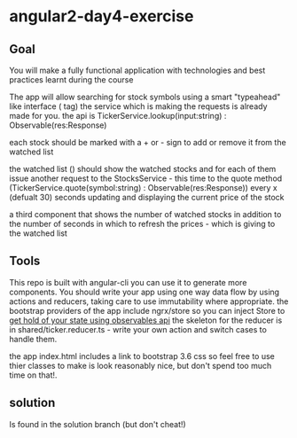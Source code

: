 # angular2-day4-exercise

## Goal

You will make a fully functional application with technologies and best practices learnt during the course

The app will allow searching for stock symbols using a smart "typeahead" like interface (<search-component> tag)
the service which is making the requests is already made for you. the api is TickerService.lookup(input:string) : Observable(res:Response)

each stock should be marked with a + or - sign to add or remove it from the watched list

the watched list (<my-watched-components>) should show the watched stocks and for each of them issue another request to the StocksService - 
this time to the quote method (TickerService.quote(symbol:string) : Observable(res:Response)) every x (defualt 30) seconds updating and displaying the current price of the stock

a third component that shows the number of watched stocks in addition to the number of seconds in which to refresh the prices - which is giving to the watched list


## Tools

This repo is built with angular-cli you can use it to generate more components.
You should write your app using one way data flow by using actions and reducers, taking care to use immutability where appropriate. 
the bootstrap providers of the app include ngrx/store so you can inject Store to [get hold of your state using observables api](https://github.com/ngrx/store)
the skeleton for the reducer is in shared/ticker.reducer.ts - write your own action and switch cases to handle them.

the app index.html includes a link to bootstrap 3.6 css so feel free to use thier classes to make is look reasonably nice, but don't spend too much time on that!.

## solution

Is found in the solution branch (but don't cheat!)
